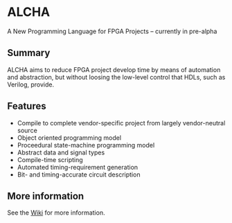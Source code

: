 # ALCHA

A New Programming Language for FPGA Projects &ndash; currently in pre-alpha

## Summary

ALCHA aims to reduce FPGA project develop time by means of automation and abstraction,
but without loosing the low-level control that HDLs, such as Verilog, provide.

## Features

- Compile to complete vendor-specific project from largely vendor-neutral source
- Object oriented programming model
- Proceedural state-machine programming model
- Abstract data and signal types
- Compile-time scripting
- Automated timing-requirement generation
- Bit- and timing-accurate circuit description

## More information

See the [Wiki](https://sourceforge.net/p/alcha/wiki) for more information.

